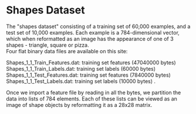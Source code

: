 
# Shapes Dataset

The "shapes dataset" consisting of a training set of 60,000 examples, and a test set of 10,000 examples. 
Each example is a 784-dimensional vector, which when reformatted as an image has the appearance of one of 3 shapes - triangle, square or pizza.  
Four flat binary data files are available on this site:

Shapes_1_1_Train_Features.dat: training set features (47040000 bytes)   
Shapes_1_1_Train_Labels.dat: training set labels (60000 bytes)   
Shapes_1_1_Test_Features.dat: training set features (7840000 bytes)   
Shapes_1_1_Test_Labels.dat: training set labels (10000 bytes) . 

Once we import a feature file by reading in all the bytes, we partition the data into lists of 784 elements. 
Each of these lists can be viewed as an image of shape objects by reformatting it as a 28x28 matrix.
